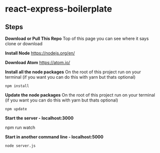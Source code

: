 # react-express-boilerplate



**Steps**
---------

**Download or Pull This Repo**
	Top of this page you can see where it says clone or download

 **Install Node**
	https://nodejs.org/en/

**Download Atom**
	https://atom.io/

 **Install all the node packages**
On the root of this project run on your terminal (if you want you can do this with yarn but thats optional)

    npm install

 **Update the node packages**
On the root of this project run on your terminal (if you want you can do this with yarn but thats optional)

    npm update


**Start the server - localhost:3000**

  npm run watch


**Start in another command line  - localhost:5000**

	node server.js

